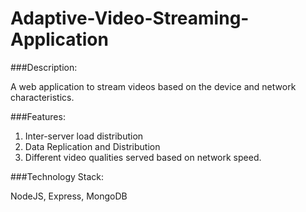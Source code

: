 # Adaptive-Video-Streaming-Application

###Description:

A web application to stream videos based on the device and network characteristics.

###Features:

1. Inter-server load distribution
2. Data Replication and Distribution
3. Different video qualities served based on network speed.

###Technology Stack:

NodeJS, Express, MongoDB
